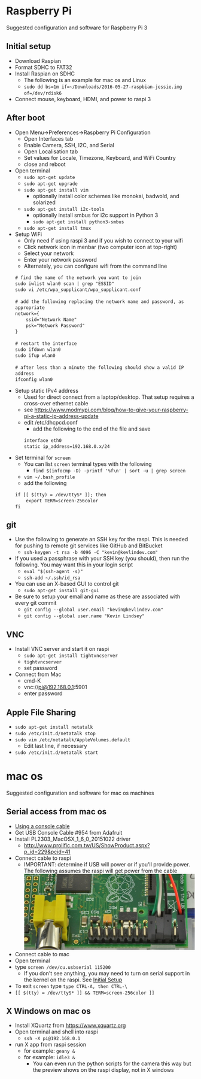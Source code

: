 # Raspberry Pi

Suggested configuration and software for Raspberry Pi 3

## Initial setup

- Download Raspian
- Format SDHC to FAT32
- Install Raspian on SDHC
    - The following is an example for mac os and Linux
    - `sudo dd bs=1m if=~/Downloads/2016-05-27-raspbian-jessie.img of=/dev/rdisk6`
- Connect mouse, keyboard, HDMI, and power to raspi 3

## After boot

- Open Menu->Preferences->Raspberry Pi Configuration
    - Open Interfaces tab
    - Enable Camera, SSH, I2C, and Serial
    - Open Localisation tab
    - Set values for Locale, Timezone, Keyboard, and WiFi Country
    - close and reboot
- Open terminal
    - `sudo apt-get update`
    - `sudo apt-get upgrade`
    - `sudo apt-get install vim`
        - optionally install color schemes like monokai, badwold, and solarized
    - `sudo apt-get install i2c-tools`
        - optionally install smbus for i2c support in Python 3
        - `sudo apt-get install python3-smbus`
    - `sudo apt-get install tmux`
- Setup WiFi
    - Only need if using raspi 3 and if you wish to connect to your wifi
    - Click network icon in menbar (two computer icon at top-right)
    - Select your network
    - Enter your network password
    - Alternately, you can configure wifi from the command line
    ```
    # find the name of the network you want to join
    sudo iwlist wlan0 scan | grep "ESSID"
    sudo vi /etc/wpa_supplicant/wpa_supplicant.conf
    
    # add the following replacing the network name and password, as appropriate
    network={
        ssid="Network Name"
        psk="Network Password"
    }

    # restart the interface
    sudo ifdown wlan0
    sudo ifup wlan0

    # after less than a minute the following should show a valid IP address
    ifconfig wlan0
    ```
- Setup static IPv4 address
    - Used for direct connect from a laptop/desktop. That setup requires a cross-over ethernet cable
    - see https://www.modmypi.com/blog/how-to-give-your-raspberry-pi-a-static-ip-address-update
    - edit /etc/dhcpcd.conf
        - add the following to the end of the file and save
        ```
        interface eth0
        static ip_address=192.168.0.x/24
        ```
- Set terminal for `screen`
    - You can list `screen` terminal types with the following
        - `find $(infocmp -D) -printf '%f\n' | sort -u | grep screen`
    - `vim ~/.bash_profile`
    - add the following
    ```
    if [[ $(tty) = /dev/ttyS* ]]; then
        export TERM=screen-256color
    fi
    ```

## git

- Use the following to generate an SSH key for the raspi. This is needed for pushing to remote git services like GitHub and BitBucket
    - `ssh-keygen -t rsa -b 4096 -C "kevin@kevlindev.com"`
- If you used a passphrase with your SSH key (you should), then run the following. You may want this in your login script
    - `eval "$(ssh-agent -s)"`
    - `ssh-add ~/.ssh/id_rsa`
- You can use an X-based GUI to control git
    - `sudo apt-get install git-gui`
- Be sure to setup your email and name as these are associated with every git commit
    - `git config --global user.email "kevin@kevlindev.com"`
    - `git config --global user.name "Kevin Lindsey"`

## VNC

- Install VNC server and start it on raspi
    - `sudo apt-get install tightvncserver`
    - `tightvncserver`
    - set password
- Connect from Mac
    - cmd-K
    - vnc://pi@192.168.0.1:5901
    - enter password

## Apple File Sharing

- `sudo apt-get install netatalk`
- `sudo /etc/init.d/netatalk stop`
- `sudo vim /etc/netatalk/AppleVolumes.default`
    - Edit last line, if necessary
- `sudo /etc/init.d/netatalk start`


# mac os

Suggested configuration and software for mac os machines

## Serial access from mac os

- [Using a console cable](https://learn.adafruit.com/adafruits-raspberry-pi-lesson-5-using-a-console-cable?view=all)
- Get USB Console Cable #954 from Adafruit
- Install PL2303_MacOSX_1_6_0_20151022 driver
    - http://www.prolific.com.tw/US/ShowProduct.aspx?p_id=229&pcid=41
- Connect cable to raspi
    - IMPORTANT: determine if USB will power or if you'll provide power. The following assumes the raspi will get power from the cable
    ![Cable Wiring](./console_cable_gpio.jpg)
- Connect cable to mac
- Open terminal
- type `screen /dev/cu.usbserial 115200`
    - If you don't see anything, you may need to turn on serial support in the kernel on the raspi. See [Initial Setup](#initial-setup)
- To exit `screen` type `type CTRL-A, then CTRL-\`
- `[[ $(tty) = /dev/ttyS* ]] && TERM=screen-256color ]]`

## X Windows on mac os

- Install XQuartz from https://www.xquartz.org
- Open terminal and shell into raspi
    - `ssh -X pi@192.168.0.1`
- run X app from raspi session
    - for example: `geany &`
    - for example: `idle3 &`
        - You can even run the python scripts for the camera this way but the preview shows on the raspi display, not in X windows
